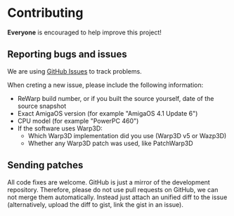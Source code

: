 # Contributing

**Everyone** is encouraged to help improve this project!

## Reporting bugs and issues

We are using [GitHub Issues](https://github.com/Sakura-IT/ReWarp/issues) to track problems.

When creting a new issue, please include the following information:
* ReWarp build number, or if you built the source yourself, date of the source snapshot
* Exact AmigaOS version (for example "AmigaOS 4.1 Update 6")
* CPU model (for example "PowerPC 460")
* If the software uses Warp3D: 
  * Which Warp3D implementation did you use (Warp3D v5 or Wazp3D)
  * Whether any Warp3D patch was used, like PatchWarp3D

## Sending patches 

All code fixes are welcome. GitHub is just a mirror of the development repository. Therefore, please do not use pull requests on GitHub, we can not merge them automatically. Instead just attach an unified diff to the issue (alternatively, upload the diff to gist, link the gist in an issue).

